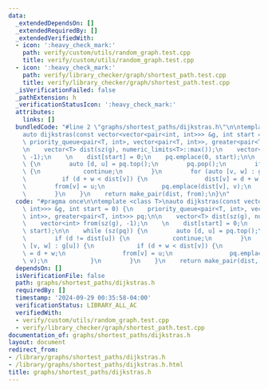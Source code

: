 ```yaml
---
data:
  _extendedDependsOn: []
  _extendedRequiredBy: []
  _extendedVerifiedWith:
  - icon: ':heavy_check_mark:'
    path: verify/custom/utils/random_graph.test.cpp
    title: verify/custom/utils/random_graph.test.cpp
  - icon: ':heavy_check_mark:'
    path: verify/library_checker/graph/shortest_path.test.cpp
    title: verify/library_checker/graph/shortest_path.test.cpp
  _isVerificationFailed: false
  _pathExtension: h
  _verificationStatusIcon: ':heavy_check_mark:'
  attributes:
    links: []
  bundledCode: "#line 2 \"graphs/shortest_paths/dijkstras.h\"\n\ntemplate <class T>\n\
    auto dijkstras(const vector<vector<pair<int, int>>> &g, int start = 0) {\n   \
    \ priority_queue<pair<T, int>, vector<pair<T, int>>, greater<pair<T, int>>> pq;\n\
    \n    vector<T> dist(sz(g), numeric_limits<T>::max());\n    vector<int> from(sz(g),\
    \ -1);\n    \n    dist[start] = 0;\n    pq.emplace(0, start);\n\n    while (sz(pq))\
    \ {\n        auto [d, u] = pq.top();\n        pq.pop();\n        if (d != dist[u])\
    \ {\n            continue;\n        }\n        for (auto [v, w] : g[u]) {\n  \
    \          if (d + w < dist[v]) {\n                dist[v] = d + w;\n        \
    \        from[v] = u;\n                pq.emplace(dist[v], v);\n            }\n\
    \        }\n    }\n    return make_pair(dist, from);\n}\n"
  code: "#pragma once\n\ntemplate <class T>\nauto dijkstras(const vector<vector<pair<int,\
    \ int>>> &g, int start = 0) {\n    priority_queue<pair<T, int>, vector<pair<T,\
    \ int>>, greater<pair<T, int>>> pq;\n\n    vector<T> dist(sz(g), numeric_limits<T>::max());\n\
    \    vector<int> from(sz(g), -1);\n    \n    dist[start] = 0;\n    pq.emplace(0,\
    \ start);\n\n    while (sz(pq)) {\n        auto [d, u] = pq.top();\n        pq.pop();\n\
    \        if (d != dist[u]) {\n            continue;\n        }\n        for (auto\
    \ [v, w] : g[u]) {\n            if (d + w < dist[v]) {\n                dist[v]\
    \ = d + w;\n                from[v] = u;\n                pq.emplace(dist[v],\
    \ v);\n            }\n        }\n    }\n    return make_pair(dist, from);\n}\n"
  dependsOn: []
  isVerificationFile: false
  path: graphs/shortest_paths/dijkstras.h
  requiredBy: []
  timestamp: '2024-09-29 00:35:58-04:00'
  verificationStatus: LIBRARY_ALL_AC
  verifiedWith:
  - verify/custom/utils/random_graph.test.cpp
  - verify/library_checker/graph/shortest_path.test.cpp
documentation_of: graphs/shortest_paths/dijkstras.h
layout: document
redirect_from:
- /library/graphs/shortest_paths/dijkstras.h
- /library/graphs/shortest_paths/dijkstras.h.html
title: graphs/shortest_paths/dijkstras.h
---
```

